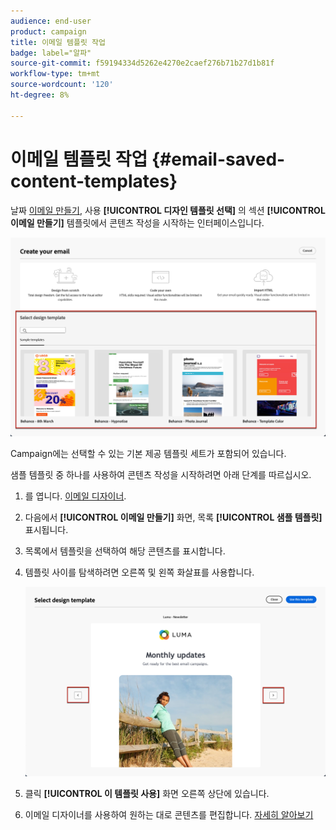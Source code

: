 ```yaml
---
audience: end-user
product: campaign
title: 이메일 템플릿 작업
badge: label="알파"
source-git-commit: f59194334d5262e4270e2caef276b71b27d1b81f
workflow-type: tm+mt
source-wordcount: '120'
ht-degree: 8%

---
```


# 이메일 템플릿 작업 {#email-saved-content-templates}

날짜 [이메일 만들기](../email/create-email.md), 사용 **[!UICONTROL 디자인 템플릿 선택]** 의 섹션 **[!UICONTROL 이메일 만들기]** 템플릿에서 콘텐츠 작성을 시작하는 인터페이스입니다.

![](assets/email_designer-sample-templates.png)

Campaign에는 선택할 수 있는 기본 제공 템플릿 세트가 포함되어 있습니다.

샘플 템플릿 중 하나를 사용하여 콘텐츠 작성을 시작하려면 아래 단계를 따르십시오.

1. 를 엽니다. [이메일 디자이너](get-started-email-designer.md).

1. 다음에서 **[!UICONTROL 이메일 만들기]** 화면, 목록 **[!UICONTROL 샘플 템플릿]**  표시됩니다.

1. 목록에서 템플릿을 선택하여 해당 콘텐츠를 표시합니다.

1. 템플릿 사이를 탐색하려면 오른쪽 및 왼쪽 화살표를 사용합니다.

   ![](assets/email_designer-sample-templates-navigate.png)

1. 클릭 **[!UICONTROL 이 템플릿 사용]** 화면 오른쪽 상단에 있습니다.

1. 이메일 디자이너를 사용하여 원하는 대로 콘텐츠를 편집합니다. [자세히 알아보기](create-email-content.md)
